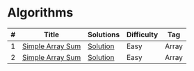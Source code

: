 # Algorithms
|  #  |      Title     |   Solutions   | Difficulty  | Tag                   
|-----|----------------|---------------|-------------|-------------
|1|[Simple Array Sum](https://www.hackerrank.com/challenges/simple-array-sum)|[Solution](/SimpleArraySum.java) |Easy|Array|
|2|[Simple Array Sum](https://www.hackerrank.com/challenges/compare-the-triplets/problem)|[Solution](/src/CompareTheTriplets.java) |Easy|Array|
